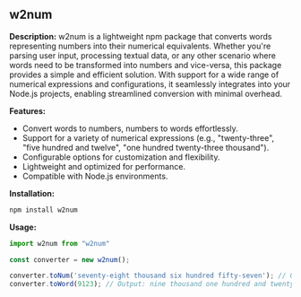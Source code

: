 ## w2num

**Description:**
w2num is a lightweight npm package that converts words representing numbers into their numerical equivalents. Whether you're parsing user input, processing textual data, or any other scenario where words need to be transformed into numbers and vice-versa, this package provides a simple and efficient solution. With support for a wide range of numerical expressions and configurations, it seamlessly integrates into your Node.js projects, enabling streamlined conversion with minimal overhead.

**Features:**
- Convert words to numbers, numbers to words effortlessly.
- Support for a variety of numerical expressions (e.g., "twenty-three", "five hundred and twelve", "one hundred twenty-three thousand").
- Configurable options for customization and flexibility.
- Lightweight and optimized for performance.
- Compatible with Node.js environments.

**Installation:**
```javascript
npm install w2num
```

**Usage:**
```javascript
import w2num from "w2num"

const converter = new w2num();

converter.toNum('seventy-eight thousand six hundred fifty-seven'); // Output: 78657
converter.toWord(9123); // Output: nine thousand one hundred and twenty-three
```
